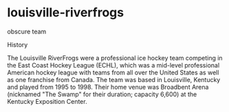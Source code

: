 # louisville-riverfrogs
obscure team

History


The Louisville RiverFrogs were a
professional ice hockey team competing in
the East Coast Hockey League (ECHL), which
was a mid-level professional American
hockey league with teams from all over the
United States as well as one franchise from
Canada. The team was based in Louisville,
Kentucky and played from 1995 to 1998.
Their home venue was Broadbent Arena
(nicknamed "The Swamp" for their duration;
capacity 6,600) at the Kentucky Exposition
Center.